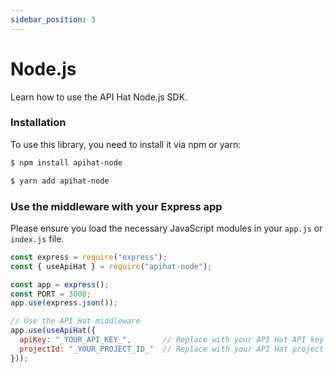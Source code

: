 ```yaml
---
sidebar_position: 3
---
```


# Node.js

Learn how to use the API Hat Node.js SDK.

### Installation

To use this library, you need to install it via npm or yarn:

```bash
$ npm install apihat-node
```
```bash
$ yarn add apihat-node
```
### Use the middleware with your Express app
Please ensure you load the necessary JavaScript modules in your `app.js` or `index.js` file.

```js
const express = require("express");
const { useApiHat } = require("apihat-node");

const app = express();
const PORT = 3000;
app.use(express.json());

// Use the API Hat middleware
app.use(useApiHat({
  apiKey: "_YOUR_API_KEY_",       // Replace with your API Hat API key
  projectId: "_YOUR_PROJECT_ID_"  // Replace with your API Hat project ID
}));
```
